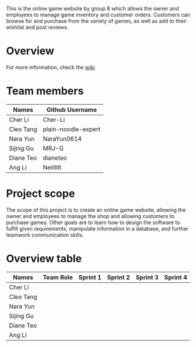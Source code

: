 This is the online game website by group 8 which allows the owner and employees to manage game inventory and customer orders. Customers can browse for and purchase from the variety of games, as well as add to their wishlist and post reviews. 

# Overview
For more information, check the [wiki](https://github.com/McGill-ECSE321-Fall2024/project-group-8/wiki). 

# Team members

| Names         | Github Username |
| ------------- | -------------   |
| Cher Li       | Cher-Li         |
| Cleo Tang     | plain-noodle-expert |
| Nara Yun      | NaraYun0614     |
| Sijing Gu     | MRJ-G           |
| Diane Teo     | dianeteo        |
| Ang Li        | Neilllllt       |


# Project scope
The scope of this project is to create an online game website, allowing the owner and employees to manage the shop and allowing customers to purchase games. Other goals are to learn how to design the software to fulfill given requirements, manipulate information in a database, and further teamwork communication skills. 

# Overview table
| Names         | Team Role | Sprint 1 | Sprint 2 | Sprint 3 | Sprint 4 | 
| ------------- | ------------- | ------------- | ------------- | ------------- | ------------- |
| Cher Li       |          |||||
| Cleo Tang     |          |||||
| Nara Yun      |          |||||
| Sijing Gu     |          |||||
| Diane Teo     |          |||||
| Ang Li        |          |||||
